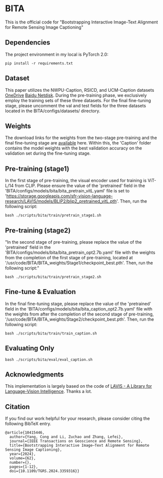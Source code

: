 # BITA
This is the official code for "Bootstrapping Interactive Image-Text Alignment for Remote Sensing Image Captioning"

 ## Dependencies
  The project environment in my local is PyTorch 2.0:
  
  `pip install -r requirements.txt`


 ## Dataset
This paper utilizes the NWPU-Caption, RSICD, and UCM-Caption datasets [OneDrive](https://1drv.ms/f/s!AvupDOrrrLbs7UaAbjbAaM06ywh2?e=tcE6Nn) [Baidu Netdisk](https://pan.baidu.com/s/1y5IYbeE_qLfAEbq_hJsd2Q?pwd=kcq8). During the pre-training phase, we exclusively employ the training sets of these three datasets. For the final fine-tuning stage, please uncomment the val and test fields for the three datasets located in the BITA/configs/datasets/ directory.

 ## Weights
The download links for the weights from the two-stage pre-training and the final fine-tuning stage are [available](https://1drv.ms/f/s!AvupDOrrrLbs7T8J5HpD-gHTny6D?e=RhcJxi) here. Within this, the 'Caption' folder contains the model weights with the best validation accuracy on the validation set during the fine-tuning stage.

 ## Pre-training (stage1)
In the first stage of pre-training, the visual encoder used for training is ViT-L/14 from CLIP. Please ensure the value of the 'pretrained' field in the 'BITA/configs/models/bita/bita_pretrain_vitL.yaml' file is set to 'https://storage.googleapis.com/sfr-vision-language-research/LAVIS/models/BLIP2/blip2_pretrained_vitL.pth'. Then, run the following script:
```
bash ./scripts/bita/train/pretrain_stage1.sh
```

 ## Pre-training (stage2)
"In the second stage of pre-training, please replace the value of the 'pretrained' field in the 'BITA/configs/models/bita/bita_pretrain_opt2.7b.yaml' file with the weights from the completion of the first stage of pre-training, located at '/usr/code/BITA/BITA_weights/Stage1/checkpoint_best.pth'. Then, run the following script:"
```
bash ./scripts/bita/train/pretrain_stage2.sh
```

 ## Fine-tune & Evaluation
In the final fine-tuning stage, please replace the value of the 'pretrained' field in the 'BITA/configs/models/bita/bita_caption_opt2.7b.yaml' file with the weights from after the completion of the second stage of pre-training, '/usr/code/BITA/BITA_weights/Stage2/checkpoint_best.pth'. Then, run the following script:
```
bash ./scripts/bita/train/train_caption.sh
```

## Evaluating Only
```
bash ./scripts/bita/eval/eval_caption.sh
```


## Acknowledgments
This implementation is largely based on the code of [LAVIS - A Library for Language-Vision Intelligence](https://github.com/salesforce/LAVIS/tree/main/lavis). Thanks a lot.


## Citation
If you find our work helpful for your research, please consider citing the following BibTeX entry.

```
@article{10415446,
  author={Yang, Cong and Li, Zuchao and Zhang, Lefei},
  journal={IEEE Transactions on Geoscience and Remote Sensing}, 
  title={Bootstrapping Interactive Image–Text Alignment for Remote Sensing Image Captioning}, 
  year={2024},
  volume={62},
  number={},
  pages={1-12},
  doi={10.1109/TGRS.2024.3359316}}

```
